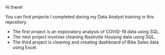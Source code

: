Hi there!

You can find projects I completed during my Data Analyst training in this repository.

- The first project is an exploratory analysis of COVID-19 data using SQL.
- The next project involves cleaning Nashville Housing data using SQL.
- The third project is cleaning and creating dashboard of Bike Sales data using Excel.
